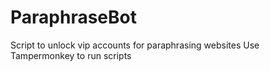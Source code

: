 # ParaphraseBot
Script to unlock vip accounts for paraphrasing websites
Use Tampermonkey to run scripts
